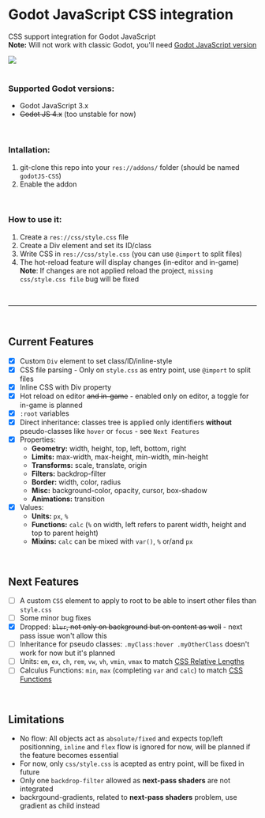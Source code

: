 # Godot JavaScript CSS integration

CSS support integration for Godot JavaScript<br/>
**Note:** Will not work with classic Godot, you'll need [Godot JavaScript version](https://github.com/Geequlim/ECMAScript)

<img src="https://i.imgur.com/EAs5xVO.png"/><br/><br/>

### Supported Godot versions:
- Godot JavaScript 3.x
- <s>Godot JS 4.x</s> (too unstable for now)


<br>

### Intallation:
1. git-clone this repo into your `res://addons/` folder (should be named `godotJS-CSS`)
2. Enable the addon

<br>

### How to use it:
1. Create a `res://css/style.css` file
2. Create a Div element and set its ID/class
3. Write CSS in `res://css/style.css` (you can use `@import` to split files)
4. The hot-reload feature will display changes (in-editor and in-game)<br/>
**Note**: If changes are not applied reload the project, `missing css/style.css file` bug will be fixed

<br/>
<hr/>
<br/>

## Current Features
- [x] Custom `Div` element to set class/ID/inline-style
- [x] CSS file parsing - Only on `style.css` as entry point, use `@import` to split files
- [x] Inline CSS with Div property
- [x] Hot reload on editor ~~and in-game~~ - enabled only on editor, a toggle for in-game is planned
- [x] `:root` variables
- [x] Direct inheritance: classes tree is applied only identifiers **without** pseudo-classes like `hover` or `focus` - see `Next Features`
- [x] Properties:
  - **Geometry:** width, height, top, left, bottom, right
  - **Limits:** max-width, max-height, min-width, min-height
  - **Transforms:** scale, translate, origin
  - **Filters:** backdrop-filter
  - **Border:** width, color, radius
  - **Misc:** background-color, opacity, cursor, box-shadow
  - **Animations:** transition
- [x] Values:
  - **Units:** `px`, `%`
  - **Functions:** `calc` (`%` on width, left refers to parent width, height and top to parent height)
  - **Mixins:** `calc` can be mixed with `var()`, `%` or/and `px`

<br>

## Next Features
- [ ] A custom `CSS` element to apply to root to be able to insert other files than `style.css`
- [ ] Some minor bug fixes
- [x] Dropped: <s>`blur`, not only on background but on content as well</s> - next pass issue won't allow this
- [ ] Inheritance for pseudo classes: `.myClass:hover .myOtherClass` doesn't work for now but it's planned
- [ ] Units: `em`, `ex`, `ch`, `rem`, `vw`, `vh`, `vmin`, `vmax` to match [CSS Relative Lengths](https://www.w3schools.com/cssref/css_units.php)
- [ ] Calculus Functions: `min`, `max` (completing `var` and `calc`) to match [CSS Functions](https://www.w3schools.com/cssref/css_functions.php) 

<br>

## Limitations
- No flow: All objects act as `absolute/fixed` and expects top/left positionning, `inline` and `flex` flow is ignored for now, will be planned if the feature becomes essential
- For now, only `css/style.css` is acepted as entry point, will be fixed in future
- Only one `backdrop-filter` allowed as **next-pass shaders** are not integrated
- backrgound-gradients, related to **next-pass shaders** problem, use gradient as child instead
